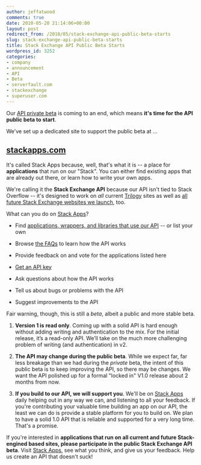 ```yaml
---
author: jeffatwood
comments: true
date: 2010-05-20 21:14:06+00:00
layout: post
redirect_from: /2010/05/stack-exchange-api-public-beta-starts
slug: stack-exchange-api-public-beta-starts
title: Stack Exchange API Public Beta Starts
wordpress_id: 3252
categories:
- company
- announcement
- API
- Beta
- serverfault.com
- stackexchange
- superuser.com
---
```



Our [API private beta](http://blog.stackoverflow.com/2010/03/stack-overflow-api-private-beta-starts/) is coming to an end, which means **it's time for the API public beta to start**.



We've set up a dedicated site to support the public beta at ...





## [stackapps.com](http://stackapps.com)





It's called Stack Apps because, well, that's what it is -- a place for **applications** that run on our "Stack". You can either find existing apps that are already out there, or learn how to write your own apps.



We're calling it the **Stack Exchange API** because our API isn't tied to Stack Overflow -- it's designed to work on _all_ current [Trilogy](http://blog.stackoverflow.com/2009/05/the-stack-overflow-trilogy/) sites as well as [all future Stack Exchange websites we launch](http://blog.stackexchange.com/post/518474918/stack-exchange-2-0), too.



What can you do on [Stack Apps](http://stackapps.com)?







  * Find [applications, wrappers, and libraries that use our API](http://stackapps.com/?tab=apps) -- or list your own

  * Browse [the FAQs](http://stackapps.com/questions/tagged/faq) to learn how the API works

  * Provide feedback on and vote for the applications listed here

  * [Get an API key](http://stackapps.com/apps/register)

  * Ask questions about how the API works

  * Tell us about bugs or problems with the API

  * Suggest improvements to the API




Fair warning, though, this is still a _beta_, albeit a public and more stable beta.







  1. **Version 1 is read only**. Coming up with a solid API is hard enough without adding writing and authentication to the mix. For the initial release, it’s a read-only API. We’ll take on the much more challenging problem of writing (and authentication) in v2.

  2. **The API may change during the public beta**. While we expect far, far less breakage than we had during the _private_ beta, the intent of this public beta is to keep improving the API, so there may be changes. We want the API polished up for a formal "locked in" V1.0 release about 2 months from now. 

  3. **If you build to our API, we will support you**. We'll be on [Stack Apps](http://stackapps.com) daily helping out in any way we can, and listening to all your feedback. If you're contributing your valuable time building an app on our API, the least we can do is provide a stable platform for you to build on. We plan to have a solid 1.0 API that is reliable and supported for a very long time. That's a promise.




If you're interested in **applications that run on all current and future Stack-engined based sites, please participate in the public Stack Exchange API beta**. Visit [Stack Apps](http://stackapps.com), see what you think, and give us your feedback. Help us create an API that doesn't suck!

